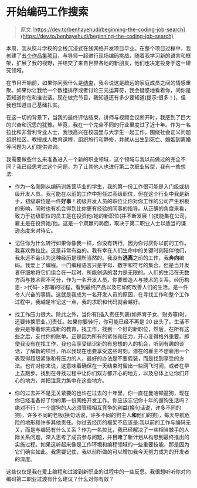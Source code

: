 # 开始编码工作搜索

> 原文:[https://dev.to/benhayehudi/beginning-the-coding-job-search](https://dev.to/benhayehudi/beginning-the-coding-job-search)

本周，我从熨斗学校的全栈沉浸式在线网络开发项目毕业。在整个项目过程中，我创建了[五个作品集项目](http://www.bengreenberg.org/portfolio)，与导师一起进行现场编码挑战，随着我学习新的语言和框架，扩展了我的视野，并结交了来自世界各地的新朋友，他们也决定投身于这一研究领域。

在节目开始前，如果你问我什么是[结束](https://developer.mozilla.org/en-US/docs/Web/JavaScript/Closures)，我会说这是疏远的家庭成员之间的情感重聚。如果你让我给一个数组排序或者讨论三元运算符，我会疑惑地看着你，问你是否知道你在和谁说话。现在做完节目，我知道还有多少要知道(提示:很多！)，但我也知道自己基础扎实。

在这一切的背景下，当我的最终评估结束，讲师与视频会议断开时，我感到了巨大的兴奋和沉思的犹豫。毕竟，我在一个完全不同的行业里度过了近十年。作为一名拉比和非营利专业人士，我很高兴在校园里与大学生一起工作，围绕社会正义问题组织社区，教授成人教育课程，组织旅行和静修，并就从出生到死亡、婚姻到离婚等问题为人们提供咨询。

我需要做些什么来准备进入一个新的职业领域，这个领域与我以前做过的完全不同？我已经思考过这个问题，为了让其他人也进行第二次职业转型，我有一些想法:

*   作为一名刚刚从编码训练营毕业的学生，我的第一份工作很可能是入门级或初级开发人员。我可能在以前的工作中担任过高级职位，但在这个行业中我是新手，初级职位是一件**好事**！初级开发人员的职位让你对你工作的公司产生积极的影响，同时也有机会得到比你更有经验的同事的指导。从正确的角度来看，致力于初级职位的员工是在投资他/她的新职位(并不断发展！)技能集在公司，雇主是在投资她/他。这是一个双赢的局面，取决于第二职业人士以适当的谦逊态度来对待它。

*   记住你为什么转行如果你像我一样，你没有转行，因为你讨厌你以前的工作。我喜欢做拉比。这是非常有益的。我有幸在人们生命中的关键时刻陪伴他们，我永远不会认为这种经历是理所当然的。我没有**逃离**之前的工作，我**奔向**编码。我爱上了编程。一门编程语言只是字母、数字和符号的集合，但是当开发者仔细地将它们组合在一起时，所能创造的潜力是无限的。人们的生活在无数方面与技术密不可分，作为一名开发人员，你要塑造人与技术的关系。经历构思- >代码- >部署的过程，看到最终产品以及它如何改善人们的生活，是一件令人兴奋的事情。这就是我成为一名开发人员的原因，在寻找工作和整个工作过程中，我越是牢记这一点，我的求职和代码就会越好。

*   找工作压力很大。除此之外，当你有[插入责任列表(如养育子女、财务等)时，还要转换职业。)]责任。如果你要转行，你可能已经不再是 20 出头了。生活不会只是等着你完成新的教育，找工作，找到一个好的新职位，然后，在所有这些之后，支付你的账单。正是因为所有的紧张和压力，开心变得格外重要。即使我没有在找工作，我也会享受结识新的有思想的人的机会，听到有趣的谈话，了解新的项目，所以我现在也要享受这些时刻。潜在的雇主不想雇用一个表现得超级紧张和有压力的人，最好的办法是不要假装，而是找到享受的方法。也许对你来说，这意味着确保在一天结束时留出一些网飞时间，或者在早上去跑步。找到在寻找过程中让你们双方都开心的地方，以及总体上让你们开心的地方，并把注意力集中在这些地方。

*   你的过去并不是无关紧要的也许在过去的十年里，你一直在曼哈顿遛狗，现在你已经准备好了你的第一份网络开发工作。你应该忘记你十年的遛狗生活吗？绝对不行！一个遛狗的人必须管理相互竞争的利益(换句话说，许多不同的狗)，许多不同的老板(换句话说，许多不同的狗主人**和**他们的狗)，每天导航危险的地形和许多其他责任。你过去经历的框架不应该是:我以前的工作与编码无关，而是与编码有什么关系？作为一名拉比，我已经解决了一些相当棘手的人际关系问题，深入思考了成员参与问题，并目睹了新计划从构思到最终推出的实施过程。如果这听起来像是工作环境和编程领域的一些重要技能，那是因为它们确实如此。我需要记住，我以前所做的可以增加我今天努力成为的开发者的深度。

这些仅仅是我在爱上编程和过渡到新职业的过程中的一些反思。我很想听听你对向编码第二职业过渡有什么建议？什么对你有效？